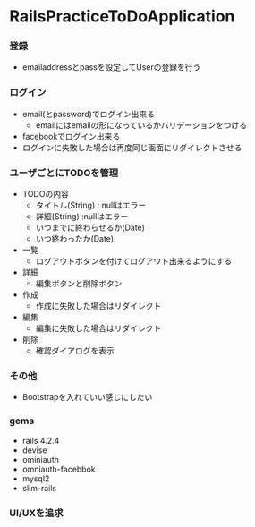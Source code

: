 # RailsPracticeToDoApplication
### 登録
* emailaddressとpassを設定してUserの登録を行う

### ログイン
* email(とpassword)でログイン出来る
  * emailにはemailの形になっているかバリデーションをつける
* facebookでログイン出来る
* ログインに失敗した場合は再度同じ画面にリダイレクトさせる

### ユーザごとにTODOを管理
* TODOの内容
  * タイトル(String) : nullはエラー
  * 詳細(String) :nullはエラー
  * いつまでに終わらせるか(Date) 
  * いつ終わったか(Date)
* 一覧
  * ログアウトボタンを付けてログアウト出来るようにする
* 詳細
  * 編集ボタンと削除ボタン
* 作成
  * 作成に失敗した場合はリダイレクト
* 編集
  * 編集に失敗した場合はリダイレクト
* 削除
  * 確認ダイアログを表示

### その他
* Bootstrapを入れていい感じにしたい

### gems
* rails 4.2.4
* devise
* ominiauth
* omniauth-facebbok
* mysql2
* slim-rails

### UI/UXを追求 


